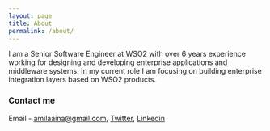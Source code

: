 ```yaml
---
layout: page
title: About 
permalink: /about/
---
```


I am a Senior Software Engineer at WSO2 with over 6 years experience working for designing and developing enterprise applications and middleware systems. In my current role I am focusing on building enterprise integration layers based on WSO2 products. 

### Contact me

Email - amilaaina@gmail.com, 
<a href="https://twitter.com/Amila_Shamika">Twitter</a>, <a href="http://lk.linkedin.com/pub/shamika-ariyawansa/10/335/a73">Linkedin</a> 

